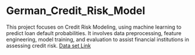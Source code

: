 # German_Credit_Risk_Model
This project focuses on Credit Risk Modeling, using machine learning to predict loan default probabilities. It involves data preprocessing, feature engineering, model training, and evaluation to assist financial institutions in assessing credit risk.
<a href = "https://www.kaggle.com/datasets/uciml/german-credit">Data set Link



